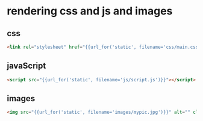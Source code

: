 # rendering css and js and images
## css
```html
<link rel="stylesheet" href="{{url_for('static', filename='css/main.css')}}">
```

## javaScript
```html
<script src="{{url_for('static', filename='js/script.js')}}"></script>
```


## images
```html
<img src="{{url_for('static', filename='images/mypic.jpg')}}" alt="" class="intro__img" />
```
